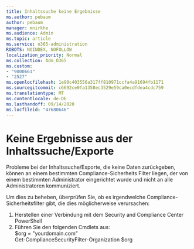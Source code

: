 ```yaml
---
title: Inhaltssuche keine Ergebnisse
ms.author: pebaum
author: pebaum
manager: mnirkhe
ms.audience: Admin
ms.topic: article
ms.service: o365-administration
ROBOTS: NOINDEX, NOFOLLOW
localization_priority: Normal
ms.collection: Adm_O365
ms.custom:
- "9000661"
- "2527"
ms.openlocfilehash: 1e90c403556a317ff810971ccfa4a91694fb1171
ms.sourcegitcommit: c6692ce0fa1358ec3529e59ca0ecdfdea4cdc759
ms.translationtype: MT
ms.contentlocale: de-DE
ms.lasthandoff: 09/14/2020
ms.locfileid: "47680646"
---
```

# <a name="no-results-from-content-searchexports"></a>Keine Ergebnisse aus der Inhaltssuche/Exporte

Probleme bei der Inhaltssuche/Exporte, die keine Daten zurückgeben, können an einem bestimmten Compliance-Sicherheits Filter liegen, der von einem bestimmten Administrator eingerichtet wurde und nicht an alle Administratoren kommuniziert.

Um dies zu beheben, überprüfen Sie, ob es irgendwelche Compliance-Sicherheitsfilter gibt, die dies möglicherweise verursachen:
1. Herstellen einer Verbindung mit dem Security and Compliance Center PowerShell
2. Führen Sie den folgenden Cmdlets aus:
<br>$org = "yourdomain.com"
<br>Get-ComplianceSecurityFilter-Organization $org